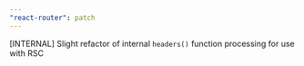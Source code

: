 ```yaml
---
"react-router": patch
---
```


[INTERNAL] Slight refactor of internal `headers()` function processing for use with RSC
